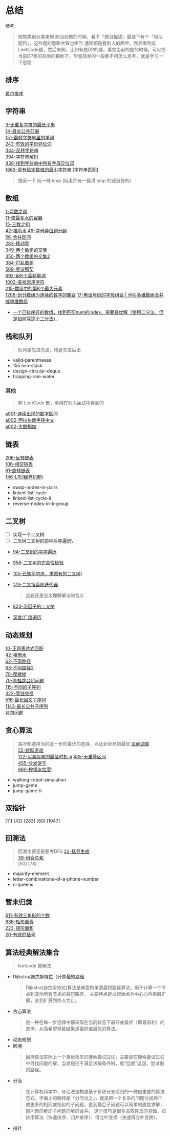 # 总结


[参考](./reference.md)

> 按照类别分类来刷
> 刷当前题的时候，看下『题目描述』最底下有个『相似题目』，这些题的思路大致也相当
> 通常都是看别人的面经，然后看到有LeetCode题，然后来刷，比如有些DP的题，看完当前的题的时候，可以把当前DP类的简单的都刷下，毕竟简单的一般都不用怎么思考，就是学习一下思路

## 排序
[希尔排序](./sort/insert.md)

## 字符串
[3-无重复字符的最长子串](./solutions/3-无重复字符的最长子串.md)\
[14-最长公共前缀](./solutions/14-最长公共前缀.md)\
[151-翻转字符串里的单词](./solutions/151-翻转字符串里的单词.md)\
[242-有效的字母异位词](./solutions/242-有效的字母异位词.md)\
[344-反转字符串](./solutions/344-反转字符串.md)\
[394-字符串解码](./solutions/394-字符串解码.md)\
[438-找到字符串中所有字母异位词](./solutions/438-找到字符串中所有字母异位词.md)\
[1663-具有给定数值的最小字符串](./solutions/1663-具有给定数值的最小字符串.md)
[字符串匹配]
> 搜索一下 阮一峰 kmp (阮老师有一篇讲 kmp 的还挺好的)

## 数组
[1-两数之和](./solutions/1-两数之和.md)\
[11-盛最多水的容器](./solutions/11-盛最多水的容器.md)\
[15-三数之和](./solutions/15-三数之和.md)\
[42-接雨水](./solutions/42-接雨水.md)
[49-字母异位词分组](./solutions/49-字母异位词分组.md)\
[56-合并区间](./solutions/56-合并区间.md)\
[283-移动零](./solutions/283-移动零.md)\
[349-两个数组的交集](./solutions/349-两个数组的交集.md)\
[350-两个数组的交集2](./solutions/350-两个数组的交集2.md)\
[384-打乱数组](./solutions/384-打乱数组.md)\
[509-斐波那契](./solutions/509-斐波那契.md)\
[692-前K个高频单词](./solutions/692-前K个高频单词.md)\
[1002-查找常用字符](./solutions/1002-查找常用字符.md)\
[215-数组中的第K个最大元素](./solutions/215-数组中的第K个最大元素.md)\
[1296-划分数组为连续的数字的集合](./solutions/1296-划分数组为连续的数字的集合.md)
[17-电话号码的字母组合 | 也叫多维数组合并成单维数组](./solutions/17-电话号码的字母组合.md)
- [一个已排序好的数组，找到匹配num的index，需要最优解（使用二分法，但是如何写这个二分法）](./solutions/-找到匹配值.md)


## 栈和队列
> 队列是先进先出，栈是先进后出
- valid-parentheses
- 155 min-stack
- design-circular-deque
- trapping-rain-water


### 其他
> 非 LeetCode 题，单纯在别人面试中看到的

[a001-连续出现的数字区间](./additional/a001-连续出现的数字区间.md)\
[a002-阿拉伯数字转中文](./additional/a002-阿拉伯数字转中文.md)\
[a002-大数相加](./additional/a003-大数相加.md)


## 链表
[206-反转链表](./solutions/206-翻转链表.md)\
[106-相交链表](./solutions/106-相交链表.md)\
[61-旋转链表](./solutions/61-旋转链表.md)\
[146-LRU缓存机制](./solutions/146-LRU缓存机制.md)\
- swap-nodes-in-pairs
- linked-list-cycle
- linked-list-cycle-ii
- reverse-nodes-in-k-group

## 二叉树
- [ ] 实现一个二叉树
- [ ] 二叉树二叉树的前中后序遍历\
- [94-二叉树的中序遍历](./solutions/94-二叉树的中序遍历.md)
- [958-二叉树的完全性检验](./solutions/958-二叉树的完全性检验.md)
- [105-已知前中序，求原有的二叉树](./solutions/105-已知前中序，求原有的二叉树.md)\
- [173-二叉搜索树迭代器](./solutions/173-二叉搜索树迭代器.md)
    > 这题还是没太理解解法的含义
- [823-带因子的二叉树](./solutions/823-带因子的二叉树.md)    

- [深度/广度遍历](./solutions/深度-广度遍历.md)    

## 动态规划
[10-正则表达式匹配](./solutions/10-正则表达式匹配.md)\
[42-接雨水](./solutions/42-接雨水.md)\
[62-不同路径](./solutions/62-不同路径.md)\
[63-不同路径2](./solutions/63-不同路径2.md)\
[70-爬楼梯](./solutions/70-爬楼梯.md)\
[70-青蛙跳台阶问题](./solutions/70-青蛙跳台阶问题.md)\
[115-不同的子序列](./solutions/115-不同的子序列.md)\
[322-零钱兑换](./solutions/322-零钱兑换.md)\
[516-最长回文子序列](./solutions/516-最长回文子序列.md)\
[1143-最长公共子序列](./solutions/1143-最长公共子序列.md)\
[背包问题](./solutions/背包问题.md)

## 贪心算法
> 每次都选择当前这一步的最优的选择，以达到全局的最优
[区间调度](./solutions/区间调度.md)\
[55-跳跃游戏](./solutions/55-跳跃游戏.md)\
[122-买卖股票的最佳时机-ii](./solutions/122-买卖股票的最佳时机-ii.md)
[435-无重叠区间](./solutions/435-无重叠区间.md)\
[455-分发饼干](./solutions/455-分发饼干.md)\
[860-柠檬水找零](./solutions/860-柠檬水找零.md)\
- walking-robot-simulation
- jump-game
- jump-game-ii

## 双指针
[11]
[42]
[283]
[80]
[1047]

## 回溯法
> 回溯主要还是要考DFS
[22-括号生成](./solutions/22-括号生成.md)\
[39-组合总和](./solutions/39-组合总和.md)\
[50]
[78]
- majority-element
- letter-combinations-of-a-phone-number
- n-queens

## 暂未归类
[611-有效三角形的个数](./solutions/611-有效三角形的个数.md)\
[836-矩形重叠](./solutions/836-矩形重叠.md)\
[223-矩形面积](./solutions/223-矩形面积.md)\
[20-有效的括号](./solutions/20-有效的括号.md)

## 算法经典解法集合
>  leetcode 题解法
- Dijkstra/迪杰斯特拉（计算最短路径
    > Dijkstra(迪杰斯特拉)算法是典型的单源最短路径算法，用于计算一个节点到其他所有节点的最短路径。 主要特点是以起始点为中心向外层层扩展，直到扩展到终点为止。
- 贪心算法
    > 是一种在每一步选择中都采取在当前状态下最好或最优（即最有利）的选择，从而希望导致结果是最好或最优的算法。
- 动态规划
- 回溯
    > 回溯算法实际上一个类似枚举的搜索尝试过程，主要是在搜索尝试过程中寻找问题的解，当发现已不满足求解条件时，就“回溯”返回，尝试别的路径。
- 分治
    > 在计算机科学中，分治法是构建基于多项分支递归的一种很重要的算法范式。字面上的解释是「分而治之」，就是把一个复杂的问题分成两个或更多的相同或相似的子问题，直到最后子问题可以简单的直接求解，原问题的解即子问题的解的合并。
    这个技巧是很多高效算法的基础，如排序算法（快速排序、归并排序）、傅立叶变换（快速傅立叶变换）。
- 指针
